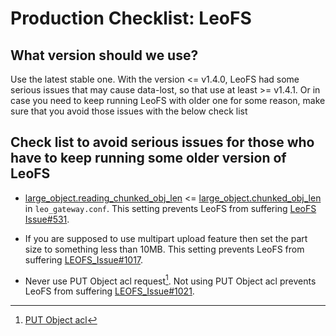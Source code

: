 # Production Checklist: LeoFS

<!-- toc -->

## What version should we use?
Use the latest stable one. With the version <= v1.4.0, LeoFS had some serious issues that may cause data-lost, so that use at least >= v1.4.1. Or in case you need to keep running LeoFS with older one for some reason, make sure that you avoid those issues with the below check list

## Check list to avoid serious issues for those who have to keep running some older version of LeoFS

- [large_object.reading_chunked_obj_len](https://github.com/leo-project/leofs/blob/1.3.2.1/apps/leo_gateway/priv/leo_gateway.conf#L126) <= [large_object.chunked_obj_len](https://github.com/leo-project/leofs/blob/1.3.2.1/apps/leo_gateway/priv/leo_gateway.conf#L117) in `leo_gateway.conf`. This setting prevents LeoFS from suffering [LeoFS Issue#531](https://github.com/leo-project/leofs/issues/531).

- If you are supposed to use multipart upload feature then set the part size to something less than 10MB. This setting prevents LeoFS from suffering [LEOFS_Issue#1017](https://github.com/leo-project/leofs/issues/1017).

- Never use PUT Object acl request[^1]. Not using PUT Object acl prevents LeoFS from suffering [LEOFS_Issue#1021](https://github.com/leo-project/leofs/issues/1021).

[^1]: <a href="https://docs.aws.amazon.com/AmazonS3/latest/API/RESTObjectPUTacl.html" target="_blank">PUT Object acl</a>

